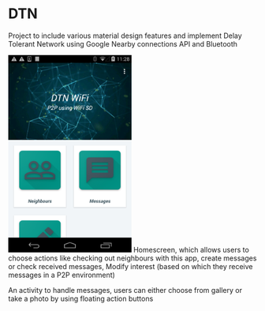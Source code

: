 # DTN
Project to include various material design features and implement Delay Tolerant Network using Google Nearby connections API and Bluetooth

<img src="images/homescreen.png" width="250" height="400"/>
Homescreen, which allows users to choose actions like checking out neighbours with this app, create messages or check received messages, Modify interest (based on which they receive messages in a P2P environment)

An activity to handle messages, users can either choose from gallery or take a photo by using floating action buttons


